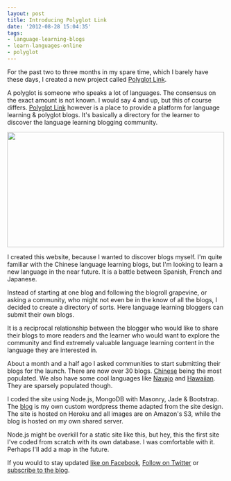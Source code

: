 ```yaml
---
layout: post
title: Introducing Polyglot Link
date: '2012-08-28 15:04:35'
tags:
- language-learning-blogs
- learn-languages-online
- polyglot
---
```


For the past two to three months in my spare time, which I barely have these days, I created a new project called <a href="http://polyglotlink.com">Polyglot Link</a>.

A polyglot is someone who speaks a lot of languages. The consensus on the exact amount is not known. I would say 4 and up, but this of course differs. <a href="http://polyglotlink.com">Polyglot Link</a> however is a place to provide a platform for language learning &amp; polyglot blogs. It's basically a directory for the learner to discover the language learning blogging community.

<img class="size-full wp-image-217 aligncenter" title="polyglotlink" src="http://niel.delarouviere.com/wp-content/uploads/2012/08/polyglotlink.png" alt="" width="500" height="266" />

I created this website, because I wanted to discover blogs myself. I'm quite familiar with the Chinese language learning blogs, but I'm looking to learn a new language in the near future. It is a battle between Spanish, French and Japanese.

Instead of starting at one blog and following the blogroll grapevine, or asking a community, who might not even be in the know of all the blogs, I decided to create a directory of sorts. Here language learning bloggers can submit their own blogs.

It is a reciprocal relationship between the blogger who would like to share their blogs to more readers and the learner who would want to explore the community and find extremely valuable language learning content in the language they are interested in.

About a month and a half ago I asked communities to start submitting their blogs for the launch. There are now over 30 blogs. <a href="http://polyglotlink.com/language/mandarin">Chinese</a> being the most populated. We also have some cool languages like <a href="http://polyglotlink.com/language/navajo">Navajo</a> and <a href="http://polyglotlink.com/language/hawaiian">Hawaiian</a>. They are sparsely populated though.

I coded the site using Node.js, MongoDB with Masonry, Jade &amp; Bootstrap. The <a href="http://blog.polyglotlink.com">blog</a> is my own custom wordpress theme adapted from the site design. The site is hosted on Heroku and all images are on Amazon's S3, while the blog is hosted on my own shared server.

Node.js might be overkill for a static site like this, but hey, this the first site I've coded from scratch with its own database. I was comfortable with it. Perhaps I'll add a map in the future.

If you would to stay updated <a href="http://facebook.com/polyglotlink">like on Facebook</a>, <a href="http://twitter.com/polyglotlink">Follow on Twitter</a> or <a href="http://feeds.feedburner.com/PolyglotLink">subscribe to the blog</a>.